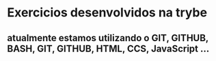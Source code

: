 # Exercicios desenvolvidos na trybe

## atualmente estamos utilizando o GIT, GITHUB, BASH, GIT, GITHUB, HTML, CCS, JavaScript ...


